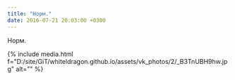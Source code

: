 ```yaml
---
title: "Норм."
date: 2016-07-21 20:03:00 +0300
---
```


Норм.

{% include media.html f="D:/site/GiT/whiteldragon.github.io/assets/vk_photos/2/_B3TnUBH9hw.jpg" alt="" %}

